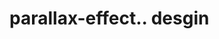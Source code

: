 # parallax-effect.. desgin                                                                                                                                                                                                       

